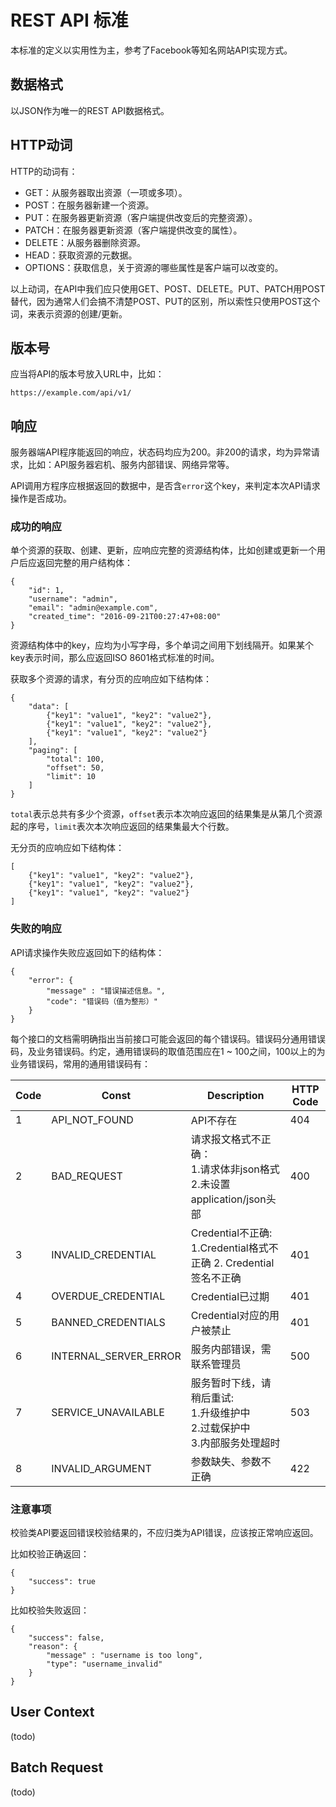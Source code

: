 # REST API 标准

本标准的定义以实用性为主，参考了Facebook等知名网站API实现方式。

## 数据格式

以JSON作为唯一的REST API数据格式。

## HTTP动词

HTTP的动词有：

  * GET：从服务器取出资源（一项或多项）。
  * POST：在服务器新建一个资源。
  * PUT：在服务器更新资源（客户端提供改变后的完整资源）。
  * PATCH：在服务器更新资源（客户端提供改变的属性）。
  * DELETE：从服务器删除资源。
  * HEAD：获取资源的元数据。
  * OPTIONS：获取信息，关于资源的哪些属性是客户端可以改变的。

以上动词，在API中我们应只使用GET、POST、DELETE。PUT、PATCH用POST替代，因为通常人们会搞不清楚POST、PUT的区别，所以索性只使用POST这个词，来表示资源的创建/更新。

## 版本号

应当将API的版本号放入URL中，比如：
```
https://example.com/api/v1/
```

## 响应

服务器端API程序能返回的响应，状态码均应为200。非200的请求，均为异常请求，比如：API服务器宕机、服务内部错误、网络异常等。

API调用方程序应根据返回的数据中，是否含`error`这个key，来判定本次API请求操作是否成功。

### 成功的响应

单个资源的获取、创建、更新，应响应完整的资源结构体，比如创建或更新一个用户后应返回完整的用户结构体：
```
{
    "id": 1,
    "username": "admin",
    "email": "admin@example.com",
    "created_time": "2016-09-21T00:27:47+08:00"
}
```

资源结构体中的key，应均为小写字母，多个单词之间用下划线隔开。如果某个key表示时间，那么应返回ISO 8601格式标准的时间。

获取多个资源的请求，有分页的应响应如下结构体：
```
{
    "data": [
        {"key1": "value1", "key2": "value2"},
        {"key1": "value1", "key2": "value2"},
        {"key1": "value1", "key2": "value2"}
    ],
    "paging": [
        "total": 100,
        "offset": 50,
        "limit": 10
    ]
}
```

`total`表示总共有多少个资源，`offset`表示本次响应返回的结果集是从第几个资源起的序号，`limit`表次本次响应返回的结果集最大个行数。

无分页的应响应如下结构体：
```
[
    {"key1": "value1", "key2": "value2"},
    {"key1": "value1", "key2": "value2"},
    {"key1": "value1", "key2": "value2"}
]
```

### 失败的响应


API请求操作失败应返回如下的结构体：

```
{
    "error": {
        "message" : "错误描述信息。",
        "code": "错误码（值为整形）"
    }
}
```

每个接口的文档需明确指出当前接口可能会返回的每个错误码。错误码分通用错误码，及业务错误码。约定，通用错误码的取值范围应在1 ~ 100之间，100以上的为业务错误码，常用的通用错误码有：

| Code | Const              | Description               | HTTP Code |
|------|--------------------|---------------------------|-----------|
| 1    | API_NOT_FOUND      | API不存在                 | 404       |
| 2    | BAD_REQUEST        | 请求报文格式不正确：<br>1.请求体非json格式<br>2.未设置application/json头部      | 400       |
| 3    | INVALID_CREDENTIAL | Credential不正确:<br>1.Credential格式不正确 2. Credential签名不正确 | 401 |
| 4    | OVERDUE_CREDENTIAL | Credential已过期          | 401       |
| 5    | BANNED_CREDENTIALS | Credential对应的用户被禁止| 401       |
| 6    | INTERNAL_SERVER_ERROR | 服务内部错误，需联系管理员 | 500   |
| 7    | SERVICE_UNAVAILABLE| 服务暂时下线，请稍后重试:<br>1.升级维护中<br>2.过载保护中<br>3.内部服务处理超时 | 503 |
| 8    | INVALID_ARGUMENT   | 参数缺失、参数不正确      | 422       |

### 注意事项

校验类API要返回错误校验结果的，不应归类为API错误，应该按正常响应返回。

比如校验正确返回：
```
{
    "success": true
}
```

比如校验失败返回：
```
{
    "success": false,
    "reason": {
        "message" : "username is too long",
        "type": "username_invalid"
    }
}
```

## User Context

(todo)

## Batch Request

(todo)


